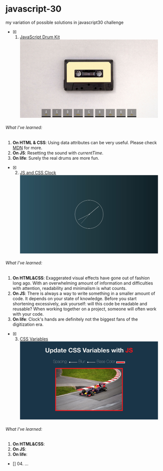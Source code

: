 # javascript-30
my variation of possible solutions in javascript30 challenge

- [x] 01. [JavaScript Drum Kit](https://github.com/jsmikus/javascript-30/tree/master/01%20-%20JavaScript%20Drum%20Kit)
![Preview](https://github.com/jsmikus/javascript-30/blob/master/01%20-%20JavaScript%20Drum%20Kit/preview01.jpg)
###### What I've learned:
1. **On HTML & CSS**: Using data attributes can be very useful. Please check [MDN](https://developer.mozilla.org/en-US/docs/Learn/HTML/Howto/Use_data_attributes) for more.
2. **On JS**: Resetting the sound with *currentTime*.
3. **On life**: Surely the real drums are more fun.

- [x] 02. [JS and CSS Clock](https://github.com/jsmikus/javascript-30/tree/master/02%20-%20JS%20and%20CSS%20Clock)
![Preview](https://github.com/jsmikus/javascript-30/blob/master/02%20-%20JS%20and%20CSS%20Clock/preview02.jpg)
###### What I've learned:
1. **On HTML&CSS**: Exaggerated visual effects have gone out of fashion long ago. With an overwhelming amount of information and difficulties with attention, readability and minimalism is what counts.
2. **On JS**: There is always a way to write something in a smaller amount of code. It depends on your state of knowledge. Before you start shortening excessively, ask yourself: will this code be readable and reusable? When working together on a project, someone will often work with your code.
3. **On life**: Clock's hands are definitely not the biggest fans of the digitization era.

- [x] 03. [CSS Variables](https://github.com/jsmikus/javascript-30/tree/master/03%20-%20CSS%20Variables)
![Preview](https://github.com/jsmikus/javascript-30/blob/master/03%20-%20CSS%20Variables/preview003.jpg)
###### What I've learned:
1. **On HTML&CSS**: 
2. **On JS**:
3. **On life**: 

- [] 04. ...
